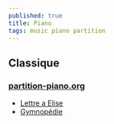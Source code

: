 ```yaml
---
published: true
title: Piano
tags: music piano partition
---
```

## Classique
### [partition-piano.org](http://www.partition-piano.org/)
- [Lettre a Elise](http://www.partition-piano.org/musique/lettre-a-elise.pdf)
- [Gymnopédie](https://www.free-scores.com/PDF_EN/satie-erik-gymnopedie-353.pdf)